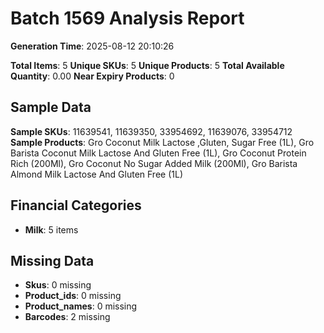 # Batch 1569 Analysis Report

**Generation Time**: 2025-08-12 20:10:26

**Total Items**: 5
**Unique SKUs**: 5
**Unique Products**: 5
**Total Available Quantity**: 0.00
**Near Expiry Products**: 0

## Sample Data
**Sample SKUs**: 11639541, 11639350, 33954692, 11639076, 33954712
**Sample Products**: Gro Coconut Milk Lactose ,Gluten, Sugar Free (1L), Gro Barista Coconut Milk Lactose And Gluten Free (1L), Gro Coconut Protein Rich (200Ml), Gro Coconut No Sugar Added Milk (200Ml), Gro Barista Almond Milk Lactose And Gluten Free (1L)

## Financial Categories
- **Milk**: 5 items

## Missing Data
- **Skus**: 0 missing
- **Product_ids**: 0 missing
- **Product_names**: 0 missing
- **Barcodes**: 2 missing
